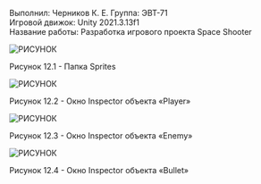 Выполнил: Черников К. Е. 
Группа: ЭВТ-71  
Игровой движок: Unity 2021.3.13f1  
Название работы: Разработка игрового проекта Space Shooter




![РИСУНОК](https://gspics.org/images/2022/12/03/0Xbfn8.png)  

Рисунок 12.1 - Папка Sprites 

![РИСУНОК](https://gspics.org/images/2022/12/03/0XbNoR.png )  

Рисунок 12.2 - Окно Inspector объекта «Player»

![РИСУНОК](https://gspics.org/images/2022/12/03/0Xbj0E.png)  

Рисунок 12.3 - Окно Inspector объекта «Enemy»

![РИСУНОК](https://gspics.org/images/2022/12/03/0XbqHj.png)  

Рисунок 12.4 - Окно Inspector объекта «Bullet»
